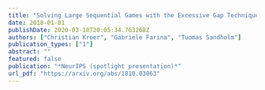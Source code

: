 ```yaml
---
title: "Solving Large Sequential Games with the Excessive Gap Technique"
date: 2018-01-01
publishDate: 2020-03-10T20:05:34.763268Z
authors: ["Christian Kroer", "Gabriele Farina", "Tuomas Sandholm"]
publication_types: ["1"]
abstract: ""
featured: false
publication: "*NeurIPS (spotlight presentation)*"
url_pdf: "https://arxiv.org/abs/1810.03063"
---
```


